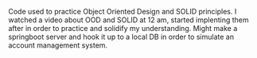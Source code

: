 Code used to practice Object Oriented Design and SOLID principles.
I watched a video about OOD and SOLID at 12 am, started implenting them after in order to practice and solidify my understanding.
Might make a springboot server and hook it up to a local DB in order to simulate an account management system.
